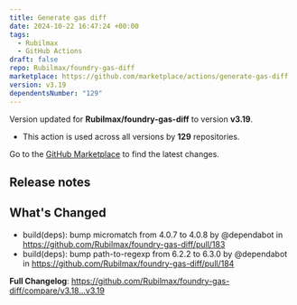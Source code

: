 ```yaml
---
title: Generate gas diff
date: 2024-10-22 16:47:24 +00:00
tags:
  - Rubilmax
  - GitHub Actions
draft: false
repo: Rubilmax/foundry-gas-diff
marketplace: https://github.com/marketplace/actions/generate-gas-diff
version: v3.19
dependentsNumber: "129"
---
```



Version updated for **Rubilmax/foundry-gas-diff** to version **v3.19**.
- This action is used across all versions by **129** repositories.

Go to the [GitHub Marketplace](https://github.com/marketplace/actions/generate-gas-diff) to find the latest changes.

## Release notes

## What's Changed
* build(deps): bump micromatch from 4.0.7 to 4.0.8 by @dependabot in https://github.com/Rubilmax/foundry-gas-diff/pull/183
* build(deps): bump path-to-regexp from 6.2.2 to 6.3.0 by @dependabot in https://github.com/Rubilmax/foundry-gas-diff/pull/184


**Full Changelog**: https://github.com/Rubilmax/foundry-gas-diff/compare/v3.18...v3.19
